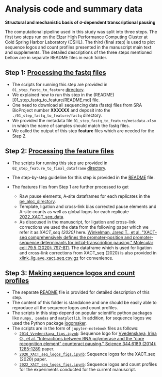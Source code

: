 # Analysis code and summary data

**Structural and mechanistic basis of σ-dependent transcriptional pausing**

The computational pipeline used in this study was split into three steps. 
The first two steps run on the Elzar High Performance Computing Cluster at Cold Spring Harbor Laboratory (CSHL). 
The third (final step) is used to plot sequence logos and count profiles presented in the manuscript main text and supplements. The detailed descriptions of the three steps mentioned bellow are in separate README files in each folder.

## Step 1: [Processing the fastq files](./01_step_fastq_to_feature) 
- The scripts for running this step are provided in `01_step_fastq_to_feature` [directory](./01_step_fastq_to_feature).
- We explained how to run this step in the (README)[01_step_fastq_to_feature/README.md] file.
- One need to download all sequencing data (fastq) files from SRA BioProject number **XXXXXX** and deposit into the
`./01_step_fastq_to_feature/fastq` directory.
- We provided the metadata file `01_step_fastq_to_feature/metadata.xlsx` in which the name of samples should match the fastq files.
- We called the output of this step **feature** files which are needed for the Step 2. 

## Step 2: [Processing the feature files](./02_step_feature_to_final_dataframes) 

- The scripts for running this step are provided in `02_step_feature_to_final_dataframe` [directory](./02_step_feature_to_final_dataframes). 
- The step-by-step guideline for this step is provided in the [README](02_step_feature_to_final_dataframes/README.md) file.
- The features files from Step 1 are further processed to get 
    
    - Raw pause elements, A-site dataframes for each replicates in the [pe_aloc_directory](./02_step_feature_to_final_dataframes/pe_aloc_pairs_data).    
    - Template, ligation and cross-link bias corrected pause elements and A-site counts as well as global logos for each replicate [2022_XACT_seq_data](./02_step_feature_to_final_dataframes/2022_XACT_seq_data).
    - As disscused in the manuscript, for ligation and cross-link corrections we used the data from the following paper which we refer it as *XACT_seq (2020)* here.
    [Winkelman, Jared T., et al. "XACT-seq comprehensively defines the promoter-position and promoter-sequence determinants for initial-transcription pausing." Molecular cell 79.5 (2020): 797-811](https://doi.org/10.1016/j.molcel.2020.07.006). The dataframe which is used for ligation and cross-link corrections from XACT_seq (2020) is also provided in
    [xlink_lig_ave_xact_seq.csv.gz](./02_step_feature_to_final_dataframes/xact_seq_bias_data/xlink_lig_ave_xact_seq.csv.gz) for convenience.  
   
## Step 3: [Making sequence logos and count profiles](./02_step_feature_to_final_dataframes) 
- The separate [README](03_step_final_dataframe_to_logos/README.md) file is provided for detailed description of this step.
- The content of this folder is standalone and one should be easily able to reproduce all the sequence logos and count profiles.
- The scripts in this step depend on popular scientific python packages like `numpy, pandas` and `matplotlib`. In addition, for sequence logos we used the Python package [logomaker](https://logomaker.readthedocs.io/en/latest/).
- The scripts are in the form of `jupyter-notebook` files as follows:
    - [`2014_Vvedenskaya_figs.ipynb`](03_step_final_dataframe_to_logos/2014_Vvedenskaya_sites/2014_Vvedenskaya_figs.ipynb): Sequence logo for [Vvedenskaya, Irina O., et al. "Interactions between RNA polymerase and the “core recognition element” counteract pausing." Science 344.6189 (2014): 1285-1289](https://doi.org/10.1126/science.1253458) paper.
    - [`2020_XACT_seq_logos_figs.ipynb`](03_step_final_dataframe_to_logos/2020_XACT_seq/2020_XACT_seq_logos_figs.ipynb): Sequence logos for the XACT_seq (2020) paper.
    - [`2022_XACT_seq_logos_figs.ipynb`](03_step_final_dataframe_to_logos/2022_XACT_seq/2022_XACT_seq_logos_figs.ipynb): Sequence logos and count profiles for the experiments conducted for the current manuscript.